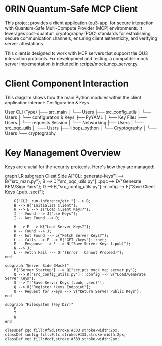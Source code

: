 # 0RIN Quantum-Safe MCP Client

This project provides a client application (qu3-app) for secure interaction with Quantum-Safe Multi-Compute Provider (MCP) environments. It leverages post-quantum cryptography (PQC) standards for establishing secure communication channels, ensuring client authenticity, and verifying server attestations.

This client is designed to work with MCP servers that support the QU3 interaction protocols. For development and testing, a compatible mock server implementation is included in scripts/mock_mcp_server.py.

# Client Component Interaction
This diagram shows how the main Python modules within the client application interact:
Configuration & Keys

User CLI (Type)
├── src_main
│   └── Users
├── src_config_utils
│   └── Users
│       └── configuration & Keys
├── PyYAML
│   └── Key Files
├── Users
│   └── requests Session
│       └── Networking
├── Users
│   └── src_pqc_utils
│       └── Users
├── libops_python
│   └── Cryptography
│       └── Users
└── cryptography

# Key Management Overview
Keys are crucial for the security protocols. Here's how they are managed:

graph LR
    subgraph Client Side
        A["CLI: generate-keys"] --> B{"src_main.py"};
        B --> C["src_pqc_utils.py"]:::pqc --> D{"Generate KEM/Sign Pairs"};
        D --> E["src_config_utils.py"]:::config --> F["Save Client Keys (.pub, .sec)"];

        G["CLI: run-inference/etc."] --> B;
        B --> H{"Initialize Client"};
        H --> E --> I{"Load Client Keys?"};
        I -- Found --> J["Use Keys"];
        I -- Not Found --> D;

        H --> E --> K{"Load Server Keys?"};
        K -- Found --> J;
        K -- Not Found --> L{"Fetch Server Keys?"};
        L -- Calls --> E --> M["GET /keys"]:::net;
        M -- Response --> E --> N["Save Server Keys (.pub)"];
        N --> J;
        L -- Fetch Fail --> O["(Error - Cannot Proceed)"];
    end

    subgraph "Server Side (Mock)" 
        P["Server Startup"] --> Q["scripts_mock_mcp_server.py"];
        Q --> R["src_config_utils.py"]:::config --> S{"Load/Generate Server Keys"};
        S --> T["Save Server Keys (.pub, .sec)"];
        Q --> U["Register /keys Endpoint"];
        U -- Request for /keys --> V{"Return Server Public Keys"};
    end

    subgraph "Filesystem (Key Dir)"
        F
        T
        N
    end

    classDef pqc fill:#f9d,stroke:#333,stroke-width:2px;
    classDef config fill:#cfc,stroke:#333,stroke-width:2px;
    classDef net fill:#cdf,stroke:#333,stroke-width:2px;

